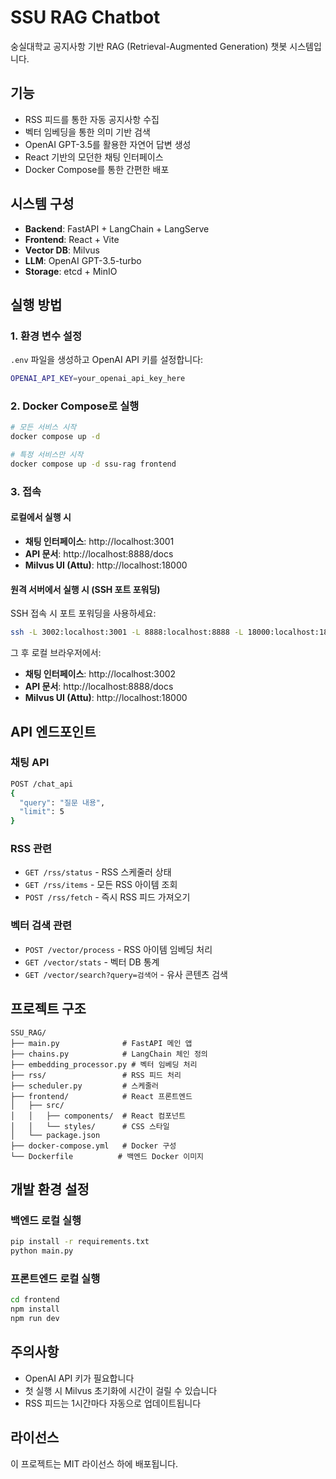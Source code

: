 # SSU RAG Chatbot

숭실대학교 공지사항 기반 RAG (Retrieval-Augmented Generation) 챗봇 시스템입니다.

## 기능

- RSS 피드를 통한 자동 공지사항 수집
- 벡터 임베딩을 통한 의미 기반 검색
- OpenAI GPT-3.5를 활용한 자연어 답변 생성
- React 기반의 모던한 채팅 인터페이스
- Docker Compose를 통한 간편한 배포

## 시스템 구성

- **Backend**: FastAPI + LangChain + LangServe
- **Frontend**: React + Vite
- **Vector DB**: Milvus
- **LLM**: OpenAI GPT-3.5-turbo
- **Storage**: etcd + MinIO

## 실행 방법

### 1. 환경 변수 설정

`.env` 파일을 생성하고 OpenAI API 키를 설정합니다:

```bash
OPENAI_API_KEY=your_openai_api_key_here
```

### 2. Docker Compose로 실행

```bash
# 모든 서비스 시작
docker compose up -d

# 특정 서비스만 시작
docker compose up -d ssu-rag frontend
```

### 3. 접속

#### 로컬에서 실행 시
- **채팅 인터페이스**: http://localhost:3001
- **API 문서**: http://localhost:8888/docs
- **Milvus UI (Attu)**: http://localhost:18000

#### 원격 서버에서 실행 시 (SSH 포트 포워딩)
SSH 접속 시 포트 포워딩을 사용하세요:
```bash
ssh -L 3002:localhost:3001 -L 8888:localhost:8888 -L 18000:localhost:18000 user@remote-server
```
그 후 로컬 브라우저에서:
- **채팅 인터페이스**: http://localhost:3002
- **API 문서**: http://localhost:8888/docs
- **Milvus UI (Attu)**: http://localhost:18000

## API 엔드포인트

### 채팅 API
```bash
POST /chat_api
{
  "query": "질문 내용",
  "limit": 5
}
```

### RSS 관련
- `GET /rss/status` - RSS 스케줄러 상태
- `GET /rss/items` - 모든 RSS 아이템 조회
- `POST /rss/fetch` - 즉시 RSS 피드 가져오기

### 벡터 검색 관련
- `POST /vector/process` - RSS 아이템 임베딩 처리
- `GET /vector/stats` - 벡터 DB 통계
- `GET /vector/search?query=검색어` - 유사 콘텐츠 검색

## 프로젝트 구조

```
SSU_RAG/
├── main.py              # FastAPI 메인 앱
├── chains.py            # LangChain 체인 정의
├── embedding_processor.py # 벡터 임베딩 처리
├── rss/                 # RSS 피드 처리
├── scheduler.py         # 스케줄러
├── frontend/            # React 프론트엔드
│   ├── src/
│   │   ├── components/  # React 컴포넌트
│   │   └── styles/      # CSS 스타일
│   └── package.json
├── docker-compose.yml   # Docker 구성
└── Dockerfile          # 백엔드 Docker 이미지
```

## 개발 환경 설정

### 백엔드 로컬 실행
```bash
pip install -r requirements.txt
python main.py
```

### 프론트엔드 로컬 실행
```bash
cd frontend
npm install
npm run dev
```

## 주의사항

- OpenAI API 키가 필요합니다
- 첫 실행 시 Milvus 초기화에 시간이 걸릴 수 있습니다
- RSS 피드는 1시간마다 자동으로 업데이트됩니다

## 라이선스

이 프로젝트는 MIT 라이선스 하에 배포됩니다.
